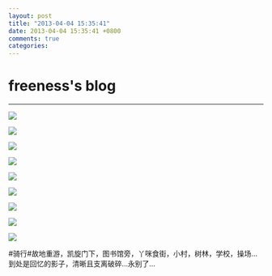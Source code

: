 ```yaml
---
layout: post
title: "2013-04-04 15:35:41"
date: 2013-04-04 15:35:41 +0800
comments: true
categories: 
---
```


# freeness's blog

----------

![](http://okqmqrbgo.bkt.clouddn.com/201304041535411.jpg)

![](http://okqmqrbgo.bkt.clouddn.com/201304041535412.jpg)

![](http://okqmqrbgo.bkt.clouddn.com/201304041535413.jpg)

![](http://okqmqrbgo.bkt.clouddn.com/201304041535414.jpg)

![](http://okqmqrbgo.bkt.clouddn.com/201304041535415.jpg)

![](http://okqmqrbgo.bkt.clouddn.com/201304041535416.jpg)

![](http://okqmqrbgo.bkt.clouddn.com/201304041535417.jpg)

![](http://okqmqrbgo.bkt.clouddn.com/201304041535418.jpg)

![](http://okqmqrbgo.bkt.clouddn.com/201304041535419.jpg)

>
\#骑行\#故地重游，凯旋门下，图书馆旁，丫咪食街，小村，树林，学校，操场…到处是回忆的影子，清晰且支离破碎…永别了…